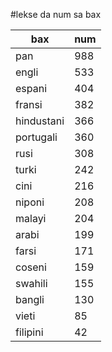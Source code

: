 #lekse da num sa bax

| bax | num |
|-----|-----|
| pan | 988 |
| engli | 533 |
| espani | 404 |
| fransi | 382 |
| hindustani | 366 |
| portugali | 360 |
| rusi | 308 |
| turki | 242 |
| cini | 216 |
| niponi | 208 |
| malayi | 204 |
| arabi | 199 |
| farsi | 171 |
| coseni | 159 |
| swahili | 155 |
| bangli | 130 |
| vieti | 85 |
| filipini | 42 |
